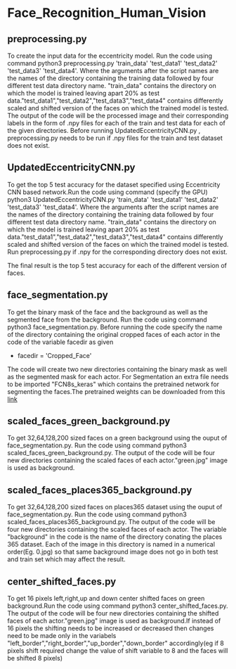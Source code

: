 # Face_Recognition_Human_Vision

## preprocessing.py
To create the input data for the eccentricity model. Run the code using command python3 preprocessing.py 'train_data' 'test_data1' 'test_data2' 'test_data3' 'test_data4'. Where the arguments after the script names are the names of the directory containing the training data followed by four different test data directory name. "train_data" contains the directory on which the model is trained leaving apart 20% as test data."test_data1","test_data2","test_data3","test_data4" contains differently scaled and shifted  version of the faces on which the trained model is tested. The output of the code will be the processed image and their corresponding labels in the form of .npy files for each of the train and test data for each of the given directories. Before running UpdatedEccentricityCNN.py , preprocessing.py needs to be run if .npy files for the train and test dataset does not exist.

## UpdatedEccentricityCNN.py 
To get the top 5 test accuracy for the dataset specified using Eccentricity CNN based network.Run the code using command (specify the GPU) python3 UpdatedEccentricityCNN.py 'train_data' 'test_data1' 'test_data2' 'test_data3' 'test_data4'. Where the arguments after the script names are the names of the directory containing the training data followed by four different test data directory name. "train_data" contains the directory on which the model is trained leaving apart 20% as test data."test_data1","test_data2","test_data3","test_data4" contains differently scaled and shifted  version of the faces on which the trained model is tested. Run preprocessing.py if .npy for the corresponding directory does not exist.

The final result is the top 5 test accuracy for each of the different version of faces.

## face_segmentation.py
To get the binary mask of the face and the background as well as the segmented face from the background. Run the code using command python3 face_segmentation.py. Before running the code specify the name of the directory containing the original cropped faces of each actor in the code of the variable facedir as given
- facedir = 'Cropped_Face'

The code will create two new directories containing the binary mask as well as the segmented mask for each actor.
For Segmentation an extra file needs to be imported "FCN8s_keras" which contains the pretrained network for segmenting the faces.The pretrained weights can be downloaded from this [link](https://drive.google.com/ucid=1alyR6uv4CHt1WhykiQIiK5MZir7HSOUU&export=download) 

## scaled_faces_green_background.py
To get 32,64,128,200 sized faces on a green background using the ouput of face_segmentation.py. Run the code using command python3 scaled_faces_green_background.py. The output of the code will be four new directories containing the scaled faces of each actor."green.jpg" image is used as background.

## scaled_faces_places365_background.py
To get 32,64,128,200 sized faces on places365 dataset using the ouput of face_segmentation.py. Run the code using command python3 scaled_faces_places365_background.py. The output of the code will be four new directories containing the scaled faces of each actor. The variable "background" in the code is the name of the directory conating the places 365 dataset. Each of the image in this directory is named in a numerical order(Eg. 0.jpg) so that same background image does not go in both test and train set which may affect the result.

## center_shifted_faces.py
To get 16 pixels left,right,up and down center shifted faces on green background.Run the code using command python3 center_shifted_faces.py. The output of the code will be four new directories containing the shifted faces of each actor."green.jpg" image is used as background.If instead of 16 pixels the shifting needs to be increased or decreased then changes need to be made only in the variabels "left_border","right_border","up_border","down_border" accordingly(eg if 8 pixels shift required change the value of shift variable to 8 and the faces will be shifted 8 pixels)
